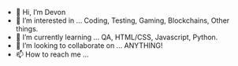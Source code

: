 - 👋 Hi, I’m Devon
- 👀 I’m interested in ... Coding, Testing, Gaming, Blockchains, Other things.    
- 🌱 I’m currently learning ... QA, HTML/CSS, Javascript, Python. 
- 💞️ I’m looking to collaborate on ... ANYTHING!
- 📫 How to reach me ...

<!---
DevTheTester/DevTheTester is a ✨ special ✨ repository because its `README.md` (this file) appears on your GitHub profile.
You can click the Preview link to take a look at your changes.
--->
